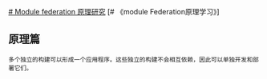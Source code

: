 [# Module federation 原理研究](https://blog.towavephone.com/module-federation-principle-research/)
[# 《module Federation原理学习》]
## 原理篇

```
多个独立的构建可以形成一个应用程序。这些独立的构建不会相互依赖，因此可以单独开发和部署它们。
```


